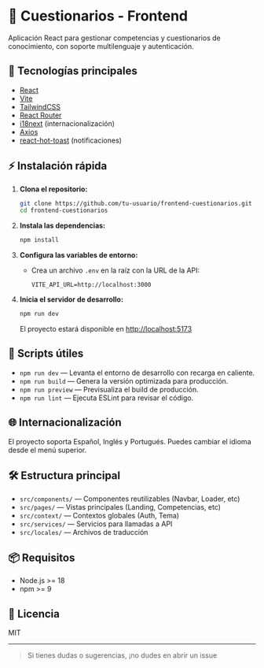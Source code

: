 # 🧠 Cuestionarios - Frontend

Aplicación React para gestionar competencias y cuestionarios de conocimiento, con soporte multilenguaje y autenticación.

## 🚀 Tecnologías principales

- [React](https://react.dev/)
- [Vite](https://vitejs.dev/)
- [TailwindCSS](https://tailwindcss.com/)
- [React Router](https://reactrouter.com/)
- [i18next](https://www.i18next.com/) (internacionalización)
- [Axios](https://axios-http.com/)
- [react-hot-toast](https://react-hot-toast.com/) (notificaciones)

## ⚡ Instalación rápida

1. **Clona el repositorio:**
   ```sh
   git clone https://github.com/tu-usuario/frontend-cuestionarios.git
   cd frontend-cuestionarios
   ```

2. **Instala las dependencias:**
   ```sh
   npm install
   ```

3. **Configura las variables de entorno:**
   - Crea un archivo `.env` en la raíz con la URL de la API:
     ```
     VITE_API_URL=http://localhost:3000
     ```

4. **Inicia el servidor de desarrollo:**
   ```sh
   npm run dev
   ```
   El proyecto estará disponible en [http://localhost:5173](http://localhost:5173)

## 📝 Scripts útiles

- `npm run dev` — Levanta el entorno de desarrollo con recarga en caliente.
- `npm run build` — Genera la versión optimizada para producción.
- `npm run preview` — Previsualiza el build de producción.
- `npm run lint` — Ejecuta ESLint para revisar el código.

## 🌐 Internacionalización

El proyecto soporta Español, Inglés y Portugués. Puedes cambiar el idioma desde el menú superior.

## 🛠️ Estructura principal

- `src/components/` — Componentes reutilizables (Navbar, Loader, etc)
- `src/pages/` — Vistas principales (Landing, Competencias, etc)
- `src/context/` — Contextos globales (Auth, Tema)
- `src/services/` — Servicios para llamadas a API
- `src/locales/` — Archivos de traducción

## 📦 Requisitos

- Node.js >= 18
- npm >= 9

## 📄 Licencia

MIT

---

> Si tienes dudas o sugerencias, ¡no dudes en abrir un issue
